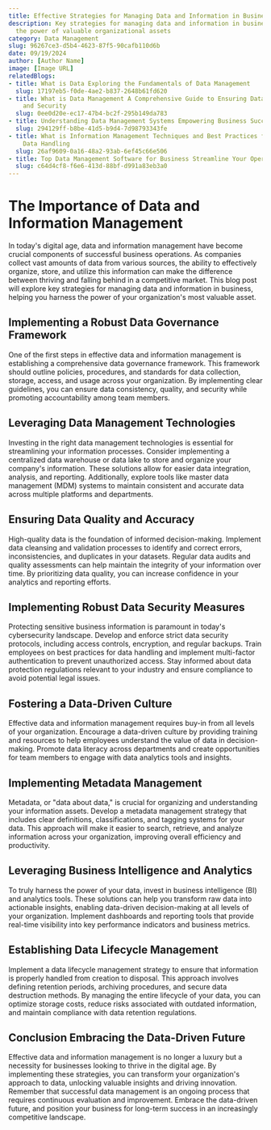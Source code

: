 ```yaml
---
title: Effective Strategies for Managing Data and Information in Business
description: Key strategies for managing data and information in business to harness
  the power of valuable organizational assets
category: Data Management
slug: 96267ce3-d5b4-4623-87f5-90cafb110d6b
date: 09/19/2024
author: [Author Name]
image: [Image URL]
relatedBlogs:
- title: What is Data Exploring the Fundamentals of Data Management
  slug: 17197eb5-f0de-4ae2-b837-2648b61fd620
- title: What is Data Management A Comprehensive Guide to Ensuring Data Integrity
    and Security
  slug: 0ee0d20e-ec17-47b4-bc2f-295b149da783
- title: Understanding Data Management Systems Empowering Business Success
  slug: 294129ff-b8be-41d5-b9d4-7d98793343fe
- title: What is Information Management Techniques and Best Practices for Effective
    Data Handling
  slug: 26af9609-0a16-48a2-93ab-6ef45c66e506
- title: Top Data Management Software for Business Streamline Your Operations in 2023
  slug: c64d4cf8-f6e6-413d-88bf-d991a83eb3a0
---
```


# The Importance of Data and Information Management

In today's digital age, data and information management have become crucial components of successful business operations. As companies collect vast amounts of data from various sources, the ability to effectively organize, store, and utilize this information can make the difference between thriving and falling behind in a competitive market. This blog post will explore key strategies for managing data and information in business, helping you harness the power of your organization's most valuable asset.

## Implementing a Robust Data Governance Framework

One of the first steps in effective data and information management is establishing a comprehensive data governance framework. This framework should outline policies, procedures, and standards for data collection, storage, access, and usage across your organization. By implementing clear guidelines, you can ensure data consistency, quality, and security while promoting accountability among team members.

## Leveraging Data Management Technologies

Investing in the right data management technologies is essential for streamlining your information processes. Consider implementing a centralized data warehouse or data lake to store and organize your company's information. These solutions allow for easier data integration, analysis, and reporting. Additionally, explore tools like master data management (MDM) systems to maintain consistent and accurate data across multiple platforms and departments.

## Ensuring Data Quality and Accuracy

High-quality data is the foundation of informed decision-making. Implement data cleansing and validation processes to identify and correct errors, inconsistencies, and duplicates in your datasets. Regular data audits and quality assessments can help maintain the integrity of your information over time. By prioritizing data quality, you can increase confidence in your analytics and reporting efforts.

## Implementing Robust Data Security Measures

Protecting sensitive business information is paramount in today's cybersecurity landscape. Develop and enforce strict data security protocols, including access controls, encryption, and regular backups. Train employees on best practices for data handling and implement multi-factor authentication to prevent unauthorized access. Stay informed about data protection regulations relevant to your industry and ensure compliance to avoid potential legal issues.

## Fostering a Data-Driven Culture

Effective data and information management requires buy-in from all levels of your organization. Encourage a data-driven culture by providing training and resources to help employees understand the value of data in decision-making. Promote data literacy across departments and create opportunities for team members to engage with data analytics tools and insights.

## Implementing Metadata Management

Metadata, or "data about data," is crucial for organizing and understanding your information assets. Develop a metadata management strategy that includes clear definitions, classifications, and tagging systems for your data. This approach will make it easier to search, retrieve, and analyze information across your organization, improving overall efficiency and productivity.

## Leveraging Business Intelligence and Analytics

To truly harness the power of your data, invest in business intelligence (BI) and analytics tools. These solutions can help you transform raw data into actionable insights, enabling data-driven decision-making at all levels of your organization. Implement dashboards and reporting tools that provide real-time visibility into key performance indicators and business metrics.

## Establishing Data Lifecycle Management

Implement a data lifecycle management strategy to ensure that information is properly handled from creation to disposal. This approach involves defining retention periods, archiving procedures, and secure data destruction methods. By managing the entire lifecycle of your data, you can optimize storage costs, reduce risks associated with outdated information, and maintain compliance with data retention regulations.

## Conclusion Embracing the Data-Driven Future

Effective data and information management is no longer a luxury but a necessity for businesses looking to thrive in the digital age. By implementing these strategies, you can transform your organization's approach to data, unlocking valuable insights and driving innovation. Remember that successful data management is an ongoing process that requires continuous evaluation and improvement. Embrace the data-driven future, and position your business for long-term success in an increasingly competitive landscape.

